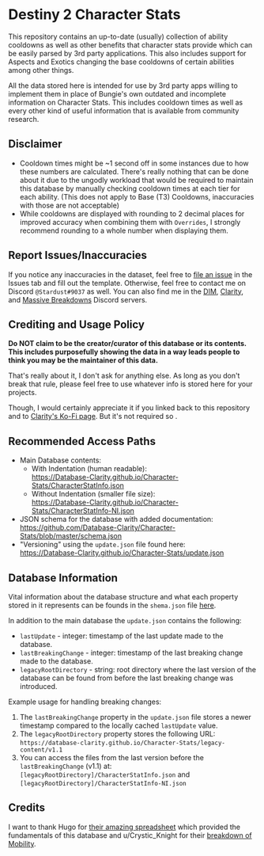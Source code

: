 # Destiny 2 Character Stats

This repository contains an up-to-date (usually) collection of ability cooldowns as well as other benefits that character stats provide which can be easily parsed by 3rd party applications. This also includes support for Aspects and Exotics changing the base cooldowns of certain abilities among other things.

All the data stored here is intended for use by 3rd party apps willing to implement them in place of Bungie's own outdated and incomplete information on Character Stats. This includes cooldown times as well as every other kind of useful information that is available from community research.

## Disclaimer

- Cooldown times might be ~1 second off in some instances due to how these numbers are calculated. There's really nothing that can be done about it due to the ungodly workload that would be required to maintain this database by manually checking cooldown times at each tier for each ability. (This does not apply to Base (T3) Cooldowns, inaccuracies with those are not acceptable)
- While cooldowns are displayed with rounding to 2 decimal places for improved accuracy when combining them with `Overrides`, I strongly recommend rounding to a whole number when displaying them.

## Report Issues/Inaccuracies

If you notice any inaccuracies in the dataset, feel free to [file an issue](https://github.com/Database-Clarity/Character-Stats/issues/new/choose) in the Issues tab and fill out the template.
Otherwise, feel free to contact me on Discord `@Stardust#9037` as well. You can also find me in the [DIM](https://discordapp.com/invite/UK2GWC7), [Clarity](https://d2clarity.page.link/discord), and [Massive Breakdowns](https://discord.gg/TheyfeQ) Discord servers.

## Crediting and Usage Policy

**Do NOT claim to be the creator/curator of this database or its contents. This includes purposefully showing the data in a way leads people to think you may be the maintainer of this data.**

That's really about it, I don't ask for anything else. As long as you don't break that rule, please feel free to use whatever info is stored here for your projects.

Though, I would certainly appreciate it if you linked back to this repository and to [Clarity's Ko-Fi page](https://ko-fi.com/d2clarity). But it's not required so .

## Recommended Access Paths

- Main Database contents:
  - With Indentation (human readable):
  <br> <https://Database-Clarity.github.io/Character-Stats/CharacterStatInfo.json>
  - Without Indentation (smaller file size): 
  <br> <https://Database-Clarity.github.io/Character-Stats/CharacterStatInfo-NI.json>
- JSON schema for the database with added documentation:
  <br> <https://github.com/Database-Clarity/Character-Stats/blob/master/schema.json>
- "Versioning" using the `update.json` file found here:
  <br> <https://Database-Clarity.github.io/Character-Stats/update.json>

## Database Information

Vital information about the database structure and what each property stored in it represents can be founds in the `shema.json` file [here](https://github.com/Database-Clarity/Character-Stats/blob/master/schema.json).

In addition to the main database the `update.json` contains the following:
- `lastUpdate` - integer: timestamp of the last update made to the database.
- `lastBreakingChange` - integer: timestamp of the last breaking change made to the database.
- `legacyRootDirectory` - string: root directory where the last version of the database can be found from before the last breaking change was introduced.

Example usage for handling breaking changes:
1. The `lastBreakingChange` property in the `update.json` file stores a newer timestamp compared to the locally cached `lastUpdate` value.
2. The `legacyRootDirectory` property stores the following URL:
  <br>`https://database-clarity.github.io/Character-Stats/legacy-content/v1.1`
3. You can access the files from the last version before the `lastBreakingChange` (v1.1) at:
  <br> `[legacyRootDirectory]/CharacterStatInfo.json` and
  <br> `[legacyRootDirectory]/CharacterStatInfo-NI.json`

## Credits

I want to thank Hugo for [their amazing spreadsheet](https://docs.google.com/spreadsheets/d/1LgOPdcdEmRvDxFq1ZgJkR9-U6KMsTvYTUSJgkqsLIqs/) which provided the fundamentals of this database and u/Crystic_Knight for their [breakdown of Mobility](https://www.reddit.com/r/DestinyTheGame/comments/ejw37c/breakdown_of_mobility_ultimate_edition/).
